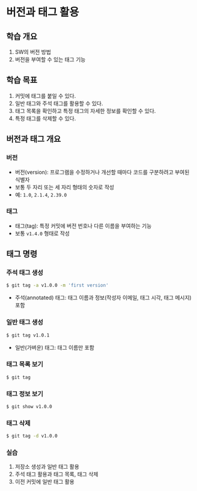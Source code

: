 # 버전과 태그 활용

## 학습 개요
1. SW의 버전 방법
2. 버전을 부여할 수 있는 태그 기능

## 학습 목표
1. 커밋에 태그를 붙일 수 있다.
2. 일반 태그와 주석 태그를 활용할 수 있다.
3. 태그 목록을 확인하고 특정 태그의 자세한 정보를 확인할 수 있다.
4. 특정 태그를 삭제할 수 있다.

## 버전과 태그 개요
### 버전
- 버전(version): 프로그램을 수정하거나 개선할 때마다 코드를 구분하려고 부여된 식별자
- 보통 두 자리 또는 세 자리 형태의 숫자로 작성
- 예: `1.0`, `2.1.4`, `2.39.0`

### 태그
- 태그(tag): 특정 커밋에 버전 번호나 다른 이름을 부여하는 기능
- 보통 `v1.4.0` 형태로 작성

## 태그 명령
### 주석 태그 생성
```bash
$ git tag -a v1.0.0 -m 'first version'
```
- 주석(annotated) 태그: 태그 이름과 정보(작성자 이메일, 태그 시각, 태그 메시지) 포함

### 일반 태그 생성
```bash
$ git tag v1.0.1
```
- 일반(가벼운) 태그: 태그 이름만 포함

### 태그 목록 보기
```bash
$ git tag
```

### 태그 정보 보기
```bash
$ git show v1.0.0
```

### 태그 삭제
```bash
$ git tag -d v1.0.0
```

### 실습 
1. 저장소 생성과 일반 태그 활용
2. 주석 태그 활용과 태그 목록, 태그 삭제
3. 이전 커밋에 일반 태그 활용
